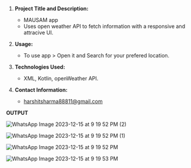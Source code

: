1. **Project Title and Description:**
   - MAUSAM app
   - Uses open weather API to fetch information with a responsive and attracive UI.

2. **Usage:**
   - To use app > Open it and Search for your prefered location.

3. **Technologies Used:**
   - XML, Kotlin, openWeather API.

4. **Contact Information:**
   - harshitsharma88811@gmail.com


**OUTPUT**

![WhatsApp Image 2023-12-15 at 9 19 52 PM (2)](https://github.com/harshit6392/Weather-App/assets/70310426/4248a351-b57c-47b0-8e7a-bee48f1fe962)

![WhatsApp Image 2023-12-15 at 9 19 52 PM (1)](https://github.com/harshit6392/Weather-App/assets/70310426/42b8e637-0717-4f22-a8cd-c5f97e328977)

![WhatsApp Image 2023-12-15 at 9 19 52 PM](https://github.com/harshit6392/Weather-App/assets/70310426/0578c5bd-11da-4589-a49e-a455af9db6da)

![WhatsApp Image 2023-12-15 at 9 19 53 PM](https://github.com/harshit6392/Weather-App/assets/70310426/f8bce8c2-51fe-4e89-92d3-161a56711813)
